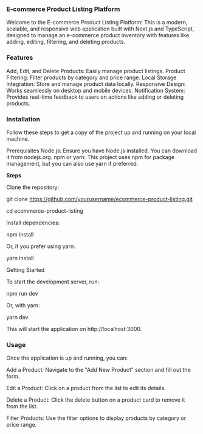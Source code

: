 ### E-commerce Product Listing Platform
Welcome to the E-commerce Product Listing Platform! This is a modern, scalable, and responsive web application built with Next.js and TypeScript, designed to manage an e-commerce product inventory with features like adding, editing, filtering, and deleting products.

### Features
Add, Edit, and Delete Products: Easily manage product listings.
Product Filtering: Filter products by category and price range.
Local Storage Integration: Store and manage product data locally.
Responsive Design: Works seamlessly on desktop and mobile devices.
Notification System: Provides real-time feedback to users on actions like adding or deleting products.

### Installation
Follow these steps to get a copy of the project up and running on your local machine.

Prerequisites
Node.js: Ensure you have Node.js installed. You can download it from nodejs.org.
npm or yarn: This project uses npm for package management, but you can also use yarn if preferred.

**Steps**

Clone the repository:

git clone https://github.com/yourusername/ecommerce-product-listing.git

cd ecommerce-product-listing

Install dependencies:

npm install

Or, if you prefer using yarn:

yarn install

Getting Started

To start the development server, run:

npm run dev

Or, with yarn:

yarn dev

This will start the application on http://localhost:3000.

### Usage
Once the application is up and running, you can:

Add a Product: Navigate to the "Add New Product" section and fill out the form.

Edit a Product: Click on a product from the list to edit its details.

Delete a Product: Click the delete button on a product card to remove it from the list.

Filter Products: Use the filter options to display products by category or price range.




